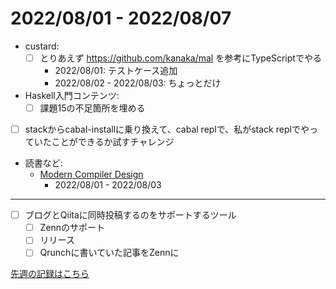 # 2022/08/01 - 2022/08/07

- custard:
    - [ ] とりあえず <https://github.com/kanaka/mal> を参考にTypeScriptでやる
        - 2022/08/01: テストケース追加
        - 2022/08/02 - 2022/08/03: ちょっとだけ
- Haskell入門コンテンツ:
    - [ ] 課題15の不足箇所を埋める
- [ ] stackからcabal-installに乗り換えて、cabal replで、私がstack replでやっていたことができるか試すチャレンジ
- 読書など:
    - [Modern Compiler Design](https://www.springer.com/jp/book/9781461446989)
        - 2022/08/01 - 2022/08/03

------

- [ ] ブログとQiitaに同時投稿するのをサポートするツール
    - [ ] Zennのサポート
    - [ ] リリース
    - [ ] Qrunchに書いていた記事をZennに

[先週の記録はこちら](https://github.com/igrep/daily-commits/blob/bcfbe0857f7d36cd5ea96e89a51138908d831754/yesterday.md)
